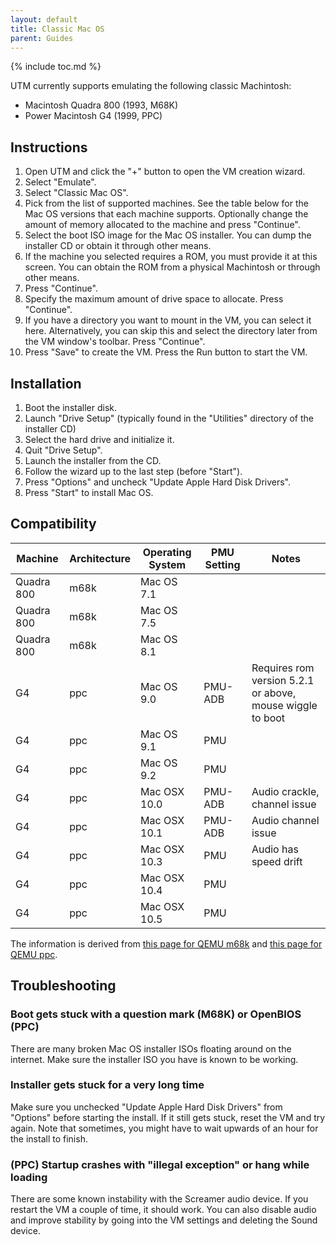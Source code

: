 ```yaml
---
layout: default
title: Classic Mac OS
parent: Guides
---
```


{% include toc.md %}

UTM currently supports emulating the following classic Machintosh:
* Macintosh Quadra 800 (1993, M68K)
* Power Macintosh G4 (1999, PPC)

## Instructions

1. Open UTM and click the "+" button to open the VM creation wizard.
2. Select "Emulate".
3. Select "Classic Mac OS".
4. Pick from the list of supported machines. See the table below for the Mac OS versions that each machine supports. Optionally change the amount of memory allocated to the machine and press "Continue".
5. Select the boot ISO image for the Mac OS installer. You can dump the installer CD or obtain it through other means.
6. If the machine you selected requires a ROM, you must provide it at this screen. You can obtain the ROM from a physical Machintosh or through other means.
7. Press "Continue".
8. Specify the maximum amount of drive space to allocate. Press "Continue".
9. If you have a directory you want to mount in the VM, you can select it here. Alternatively, you can skip this and select the directory later from the VM window's toolbar. Press "Continue".
10. Press "Save" to create the VM. Press the Run button to start the VM.

## Installation

1. Boot the installer disk.
2. Launch "Drive Setup" (typically found in the "Utilities" directory of the installer CD)
3. Select the hard drive and initialize it.
4. Quit "Drive Setup".
5. Launch the installer from the CD.
6. Follow the wizard up to the last step (before "Start").
7. Press "Options" and uncheck "Update Apple Hard Disk Drivers".
8. Press "Start" to install Mac OS.

## Compatibility

| Machine    | Architecture | Operating System | PMU Setting | Notes                                                     |
|------------|--------------|------------------|-------------|-----------------------------------------------------------|
| Quadra 800 | m68k         | Mac OS 7.1       |             |                                                           |
| Quadra 800 | m68k         | Mac OS 7.5       |             |                                                           |
| Quadra 800 | m68k         | Mac OS 8.1       |             |                                                           |
| G4         | ppc          | Mac OS 9.0       | PMU-ADB     | Requires rom version 5.2.1 or above, mouse wiggle to boot |
| G4         | ppc          | Mac OS 9.1       | PMU         |                                                           |
| G4         | ppc          | Mac OS 9.2       | PMU         |                                                           |
| G4         | ppc          | Mac OSX 10.0     | PMU-ADB     | Audio crackle, channel issue                              |
| G4         | ppc          | Mac OSX 10.1     | PMU-ADB     | Audio channel issue                                       |
| G4         | ppc          | Mac OSX 10.3     | PMU         | Audio has speed drift                                     |
| G4         | ppc          | Mac OSX 10.4     | PMU         |                                                           |
| G4         | ppc          | Mac OSX 10.5     | PMU         |                                                           |

The information is derived from [this page for QEMU m68k](https://www.emaculation.com/doku.php/m68k-qemu-on-osx) and [this page for QEMU ppc](https://www.emaculation.com/doku.php/ppc-osx-on-qemu-for-osx).

## Troubleshooting

### Boot gets stuck with a question mark (M68K) or OpenBIOS (PPC)
There are many broken Mac OS installer ISOs floating around on the internet. Make sure the installer ISO you have is known to be working.

### Installer gets stuck for a very long time
Make sure you unchecked "Update Apple Hard Disk Drivers" from "Options" before starting the install. If it still gets stuck, reset the VM and try again. Note that sometimes, you might have to wait upwards of an hour for the install to finish.

### (PPC) Startup crashes with "illegal exception" or hang while loading
There are some known instability with the Screamer audio device. If you restart the VM a couple of time, it should work. You can also disable audio and improve stability by going into the VM settings and deleting the Sound device.
